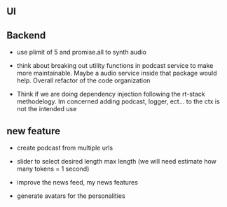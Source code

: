 ## UI 


## Backend 
- use plimit of 5 and promise.all to synth audio 

- think about breaking out utility functions in podcast service to make more maintainable.  Maybe a audio service inside that package would help.  Overall refactor of the code organization

- Think if we are doing dependency injection following the rt-stack methodelogy.  Im concerned adding podcast, logger, ect... to the ctx is not the intended use

## new feature
- create podcast from multiple urls 

- slider to select desired length max length (we will need estimate how many tokens = 1 second)

- improve the news feed, my news features 

- generate avatars for the personalities

